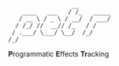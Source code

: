 ```
                  __         
    ____   ___   / /_   _____
   / __ \ / _ \ / __/  / ___/
  / /_/ //  __// /_   / /    
 / .___/ \___/ \__/  /_/     
/_/                         

```
**P**rogrammatic **E**ffects **Tr**acking
